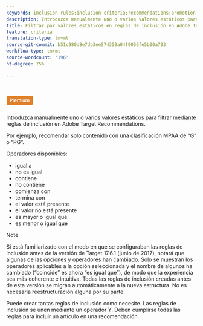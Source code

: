 ```yaml
---
keywords: inclusion rules;inclusion criteria;recommendations;promotion;promotions;dynamic filtering;static;static filter
description: Introduzca manualmente uno o varios valores estáticos para filtrar mediante reglas de inclusión en Adobe Target Recommendations.
title: Filtrar por valores estáticos en reglas de inclusión en Adobe Target Recommendations
feature: criteria
translation-type: tm+mt
source-git-commit: b51c980d8e7db3ee574350a04f9056fe5b00a703
workflow-type: tm+mt
source-wordcount: '196'
ht-degree: 75%

---
```



# ![Filtro estático PREMIUM](/help/assets/premium.png)

Introduzca manualmente uno o varios valores estáticos para filtrar mediante reglas de inclusión en Adobe Target Recommendations.

Por ejemplo, recomendar solo contenido con una clasificación MPAA de “G” o “PG”.

Operadores disponibles:

* igual a
* no es igual
* contiene
* no contiene
* comienza con
* termina con
* el valor está presente
* el valor no está presente
* es mayor o igual que
* es menor o igual que

>[!NOTE]
>
>Si está familiarizado con el modo en que se configuraban las reglas de inclusión antes de la versión de Target 17.6.1 (junio de 2017), notará que algunas de las opciones y operadores han cambiado. Solo se muestran los operadores aplicables a la opción seleccionada y el nombre de algunos ha cambiado (“coincide” es ahora “es igual que”), de modo que la experiencia sea más coherente e intuitiva. Todas las reglas de inclusión creadas antes de esta versión se migran automáticamente a la nueva estructura. No es necesaria reestructuración alguna por su parte.

Puede crear tantas reglas de inclusión como necesite. Las reglas de inclusión se unen mediante un operador Y. Deben cumplirse todas las reglas para incluir un artículo en una recomendación.